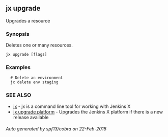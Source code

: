 ## jx upgrade

Upgrades a resource

### Synopsis


Deletes one or many resources.

```
jx upgrade [flags]
```

### Examples

```
  # Delete an environment
  jx delete env staging
```

### SEE ALSO
* [jx](jx.md)	 - jx is a command line tool for working with Jenkins X
* [jx upgrade platform](jx_upgrade_platform.md)	 - Upgrades the Jenkins X platform if there is a new release available

###### Auto generated by spf13/cobra on 22-Feb-2018
